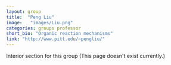 ```yaml
---
layout: group
title:  "Peng Liu"
image:   "images/Liu.png"
categories: groups professor
short_bio: "Organic reaction mechanisms"
link: "http://www.pitt.edu/~pengliu/"
---
```

Interior section for this group (This page doesn't exist currently.)